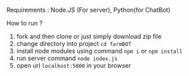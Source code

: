 Requirements : Node.JS (For server), Python(for ChatBot)

How to run ?

1.  fork and then clone or just simply download zip file
2.  change directory into project `cd farmBOT`
3.  install node modules using command `npm i` or `npm install`
4.  run server command `node index.js`
5.  open url `localhost:5000` in your browser 
